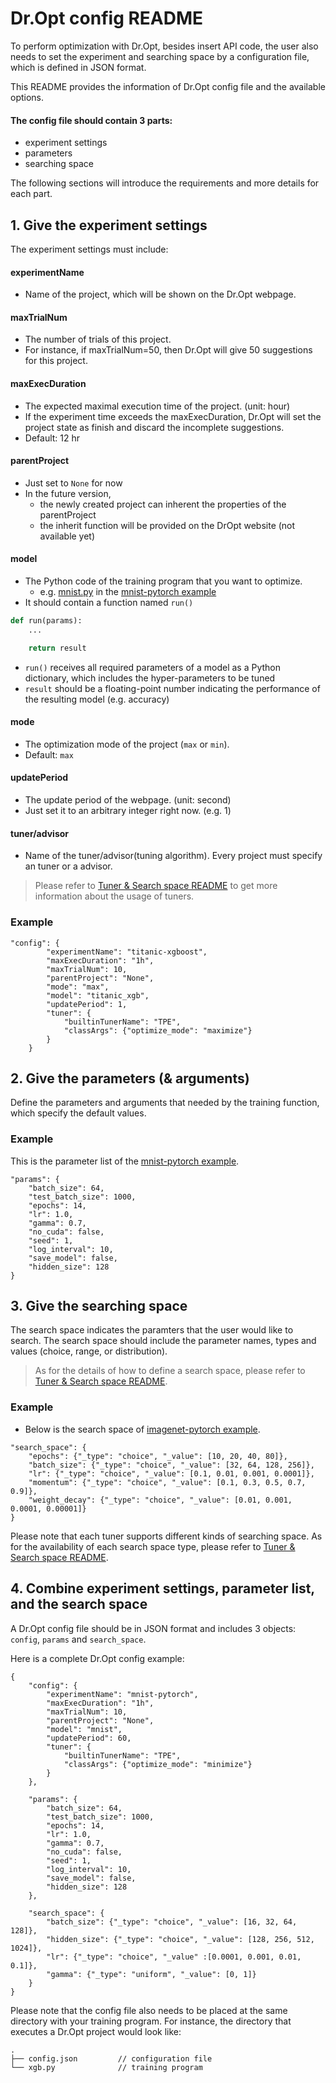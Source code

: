 # Dr.Opt config README

To perform optimization with Dr.Opt, besides insert API code, the user also needs to set the experiment and searching space by a configuration file, which is defined in JSON format.

This README provides the information of Dr.Opt config file and the available options.

#### The config file should contain 3 parts:
* experiment settings
* parameters
* searching space

The following sections will introduce the requirements and more details for each part.

## 1. Give the experiment settings

The experiment settings must include:

#### experimentName
* Name of the project, which will be shown on the Dr.Opt webpage.
#### maxTrialNum
* The number of trials of this project. 
* For instance, if maxTrialNum=50, then Dr.Opt will give 50 suggestions for this project.
#### maxExecDuration
* The expected maximal execution time of the project. (unit: hour)
* If the experiment time exceeds the maxExecDuration, Dr.Opt will set the project state as finish and discard the incomplete suggestions.
* Default: 12 hr

#### parentProject
* Just set to `None` for now
* In the future version,
    * the newly created project can inherent the properties of the parentProject
    * the inherit function will be provided on the DrOpt website (not available yet)

#### model
* The Python code of the training program that you want to optimize.
    * e.g. [mnist.py](../trials/mnist-pytorch/mnist.py) in the [mnist-pytorch example](../trials/mnist-pytorch)
* It should contain a function named `run()`
```python
def run(params):
    ...

    return result
```
* `run()` receives all required parameters of a model as a Python dictionary, which includes the hyper-parameters to be tuned
* `result` should be a floating-point number indicating the performance of the resulting model (e.g. accuracy)

#### mode
* The optimization mode of the project (`max` or `min`).
* Default: `max`

#### updatePeriod
* The update period of the webpage. (unit: second)
* Just set it to an arbitrary integer right now. (e.g. 1)

#### tuner/advisor
* Name of the tuner/advisor(tuning algorithm). Every project must specify an tuner or a advisor.
> Please refer to [Tuner & Search space README](TUNER_AND_SEARCH_SPACE.md) to get more information about the usage of tuners.

### Example
```
"config": {
        "experimentName": "titanic-xgboost",
        "maxExecDuration": "1h",
        "maxTrialNum": 10,
        "parentProject": "None",
        "mode": "max",
        "model": "titanic_xgb",
	    "updatePeriod": 1,
        "tuner": {
            "builtinTunerName": "TPE",
            "classArgs": {"optimize_mode": "maximize"}
        }
    }
```

## 2. Give the parameters (& arguments)
Define the parameters and arguments that needed by the training function, which specify the default values.

### Example
This is the parameter list of the [mnist-pytorch example](../trials/mnist-pytorch).
```
"params": {
    "batch_size": 64,
    "test_batch_size": 1000,
    "epochs": 14,
    "lr": 1.0,
    "gamma": 0.7,
    "no_cuda": false,
    "seed": 1,
    "log_interval": 10,
    "save_model": false,
    "hidden_size": 128
}
```

## 3. Give the searching space
The search space indicates the paramters that the user would like to search. The search space should include the parameter names, types and values (choice, range, or distribution).

> As for the details of how to define a search space, please refer to [Tuner & Search space README](TUNER_AND_SEARCH_SPACE.md).

### Example
* Below is the search space of [imagenet-pytorch example](../trials/imagenet-pytorch).
```
"search_space": {
    "epochs": {"_type": "choice", "_value": [10, 20, 40, 80]},
    "batch_size": {"_type": "choice", "_value": [32, 64, 128, 256]},
    "lr": {"_type": "choice", "_value": [0.1, 0.01, 0.001, 0.0001]},
    "momentum": {"_type": "choice", "_value": [0.1, 0.3, 0.5, 0.7, 0.9]},
    "weight_decay": {"_type": "choice", "_value": [0.01, 0.001, 0.0001, 0.00001]}
}

```


Please note that each tuner supports different kinds of searching space. As for the availability of each search space type, please refer to [Tuner & Search space README](TUNER_AND_SEARCH_SPACE.md).

## 4. Combine experiment settings, parameter list, and the search space

A Dr.Opt config file should be in JSON format and includes 3 objects: `config`, `params` and `search_space`. 

Here is a complete Dr.Opt config example:
```
{
    "config": {
        "experimentName": "mnist-pytorch",
        "maxExecDuration": "1h",
        "maxTrialNum": 10,
        "parentProject": "None",
        "model": "mnist",
        "updatePeriod": 60,
        "tuner": {
            "builtinTunerName": "TPE",
            "classArgs": {"optimize_mode": "minimize"}
        }
    },

    "params": {
        "batch_size": 64,
        "test_batch_size": 1000,
        "epochs": 14,
        "lr": 1.0,
        "gamma": 0.7,
        "no_cuda": false,
        "seed": 1,
        "log_interval": 10,
        "save_model": false,
        "hidden_size": 128
    },

    "search_space": {
        "batch_size": {"_type": "choice", "_value": [16, 32, 64, 128]},
        "hidden_size": {"_type": "choice", "_value": [128, 256, 512, 1024]},
        "lr": {"_type": "choice", "_value" :[0.0001, 0.001, 0.01, 0.1]},
        "gamma": {"_type": "uniform", "_value": [0, 1]}
    }
}
```

Please note that the config file also needs to be placed at the same directory with your training program. For instance, the directory that executes a Dr.Opt project would look like:
```
.
├── config.json         // configuration file
└── xgb.py              // training program
```